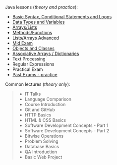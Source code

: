 Java lessons (_theory and practice_):
- [Basic Syntax, Conditional Statements and Loops](https://github.com/thrako/SoftUni/blob/68cdae986f6e0892777cbeb3ba6b6615ea3bbee8/src/fundamentals/lesson01basicsyntax)  
- [Data Types and Variables](https://github.com/thrako/SoftUni/blob/60ac4dbd79559def10c0c2f5a613708bc6df5d20/src/fundamentals/lesson02datatypesandvariables)  
- [Arrays/Lists](https://github.com/thrako/SoftUni/blob/60ac4dbd79559def10c0c2f5a613708bc6df5d20/src/fundamentals/lesson03arrays)  
- [Methods/Functions](https://github.com/thrako/SoftUni/blob/60ac4dbd79559def10c0c2f5a613708bc6df5d20/src/fundamentals/lesson04methods)  
- [Lists/Arrays Advanced](https://github.com/thrako/SoftUni/blob/60ac4dbd79559def10c0c2f5a613708bc6df5d20/src/fundamentals/lesson05lists)  
- [Mid Exam](https://github.com/thrako/SoftUni/blob/60ac4dbd79559def10c0c2f5a613708bc6df5d20/src/fundamentals/exams/mid20220625)  
- [Objects and Classes](https://github.com/thrako/SoftUni/blob/60ac4dbd79559def10c0c2f5a613708bc6df5d20/src/fundamentals/exams/mid20220625)  
- [Associative Arrays / Dictionaries](https://github.com/thrako/SoftUni/blob/60ac4dbd79559def10c0c2f5a613708bc6df5d20/src/fundamentals/lesson07associative_lambda_stream)  
- Text Processing  
- Regular Expressions  
- Practical Exam  
- [Past Exams - practice](https://github.com/thrako/SoftUni/blob/60ac4dbd79559def10c0c2f5a613708bc6df5d20/src/fundamentals/pastexams)  

Common lectures (_theory only_):
> - IT Talks  
> - Language Comparison  
> - Course Introduction  
> - Git and GitHub  
> - HTTP Basics  
> - HTML & CSS Basics  
> - Software Development Concepts - Part 1  
> - Software Development Concepts - Part 2  
> - Bitwise Operations  
> - Problem Solving  
> - Database Basics  
> - QA Introduction  
> - Basic Web Project  
